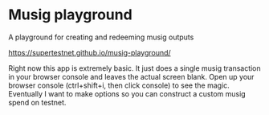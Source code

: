 # Musig playground
A playground for creating and redeeming musig outputs

https://supertestnet.github.io/musig-playground/

Right now this app is extremely basic. It just does a single musig transaction in your browser console and leaves the actual screen blank. Open up your browser console (ctrl+shift+i, then click console) to see the magic. Eventually I want to make options so you can construct a custom musig spend on testnet.
